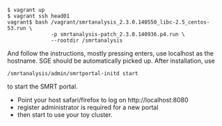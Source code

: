 
```
$ vagrant up
$ vagrant ssh head01
vagrant$ bash /vagrant/smrtanalysis_2.3.0.140550_libc-2.5_centos-53.run \
              -p smrtanalysis-patch_2.3.0.140936.p4.run \
              --rootdir /smrtanalysis
```
And follow the instructions, mostly pressing enters, use localhost as the hostname.
SGE should be automatically picked up. After installation, use 
```
/smrtanalysis/admin/smrtportal-initd start
```
to start the SMRT portal.

- Point your host safari/firefox to log on http://localhost:8080
- register administrator is required for a new portal
- then start to use your toy cluster.
